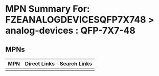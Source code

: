 



# MPN Summary For: FZEANALOGDEVICESQFP7X748 > analog-devices : QFP-7X7-48

## MPNs
  

|MPN|Direct Links|Search Links|
| :--- | :--- | :--- |
||||
